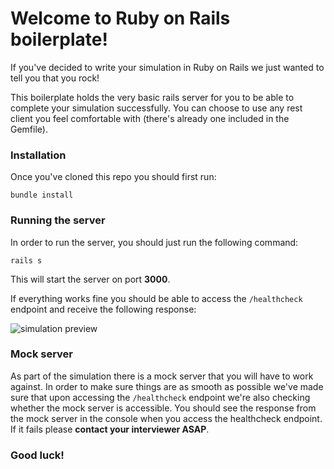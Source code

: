 # Welcome to Ruby on Rails boilerplate!

If you've decided to write your simulation in Ruby on Rails we just wanted to tell you that you rock!

This boilerplate holds the very basic rails server for you to be able to complete your simulation successfully. You can choose to use any rest client you feel comfortable with (there's already one included in the Gemfile).

### Installation

Once you've cloned this repo you should first run:

    bundle install

### Running the server

In order to run the server, you should just run the following command:

    rails s

This will start the server on port **3000**.

If everything works fine you should be able to access the `/healthcheck` endpoint and receive the following response:

![simulation preview](https://drive.google.com/uc?id=1SofJmYALWAYUoAwdizo5XIzQNwK7DgYG)

### Mock server

As part of the simulation there is a mock server that you will have to work against. In order to make sure things are as smooth as possible we've made sure that upon accessing the `/healthcheck` endpoint we're also checking whether the mock server is accessible. You should see the response from the mock server in the console when you access the healthcheck endpoint. If it fails please **contact your interviewer ASAP**.


### Good luck!
